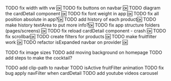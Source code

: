 TODO fix width with vw 🆗
TODO fix buttons on navbar 🆗
TODO diagram the cardDetail component 🆗
TODO fix font weight in app 🆗
TODO fix all position absolute in app?🆗
TODO add history of each product🆗
TODO make history textArea to put more info?🆗
TODO fix app structure folders (pages/screens) 🆗
TODO fix reload cardDetail component - crash 🆗
TODO fix scrollbar🆗
TODO create filters for products 🆗
TODO make fruitfilter work 🆗
TODO refactor isExpanded navbar on provider 🆗

TODO fix image sizes
TODO add moving background on homepage
TODO add steps to make the cocktail?

TODO add clip-path to navbar
TODO isActive fruitFilter animation
TODO fix bug apply navFilter when cardDetail
TODO add youtube videos carousel
